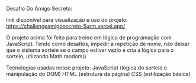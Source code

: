 Desafio Do Amigo Secreto:

link disponível para visualização e uso do projeto: https://challengeamigosecreto-5urm.vercel.app/

O projeto acima foi feito para treino em lógica de programação com JavaScript. Tendo como desafios, impedir a repetição de nome, não deixar que o sistema sorteie se o campo estiver vazio e cria a lógica para o sorteio, utiizando Math.random()

Tecnologias usadas nesse projeto:
JavaScript (lógica do sorteio e manipulação do DOM)
HTML (estrutura da página)
CSS (estilização básica)

